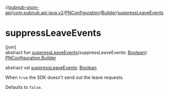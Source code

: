 //[pubnub-gson-api](../../../../index.md)/[com.pubnub.api.java.v2](../../index.md)/[PNConfiguration](../index.md)/[Builder](index.md)/[suppressLeaveEvents](suppress-leave-events.md)

# suppressLeaveEvents

[jvm]\
abstract fun [suppressLeaveEvents](suppress-leave-events.md)(suppressLeaveEvents: [Boolean](https://kotlinlang.org/api/latest/jvm/stdlib/kotlin-stdlib/kotlin/-boolean/index.html)): [PNConfiguration.Builder](index.md)

abstract val [suppressLeaveEvents](suppress-leave-events.md): [Boolean](https://kotlinlang.org/api/latest/jvm/stdlib/kotlin-stdlib/kotlin/-boolean/index.html)

When `true` the SDK doesn't send out the leave requests.

Defaults to `false`.

